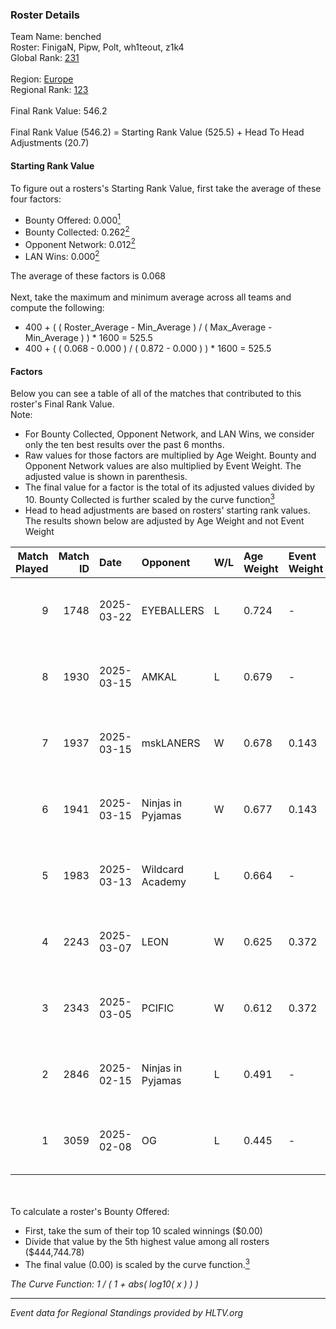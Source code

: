 ### Roster Details<br />
Team Name: benched<br />
Roster: FinigaN, Pipw, Polt, wh1teout, z1k4<br />
Global Rank: [231](../../standings_global_2025_06_02.md)<br />
<br />
Region: [Europe]( ../../standings_europe_2025_06_02.md)<br />
Regional Rank: [123]( ../../standings_europe_2025_06_02.md)<br />
<br />
Final Rank Value:  546.2<br />
<br />
Final Rank Value (546.2) = Starting Rank Value (525.5) + Head To Head Adjustments (20.7)<br />

#### Starting Rank Value<br />
To figure out a rosters's Starting Rank Value, first take the average of these four factors:<br />
- Bounty Offered: 0.000[<sup>1</sup>](#table2)
- Bounty Collected: 0.262[<sup>2</sup>](#table1)
- Opponent Network: 0.012[<sup>2</sup>](#table1)
- LAN Wins: 0.000[<sup>2</sup>](#table1)

The average of these factors is 0.068<br />
<br />
Next, take the maximum and minimum average across all teams and compute the following:<br />
- 400 + ( ( Roster_Average - Min_Average ) / ( Max_Average - Min_Average ) ) * 1600 = 525.5
- 400 + ( ( 0.068 - 0.000 ) / ( 0.872 - 0.000 ) ) * 1600 = 525.5


#### Factors<br />
Below you can see a table of all of the matches that contributed to this roster's Final Rank Value.<br />
Note:<br />

- For Bounty Collected, Opponent Network, and LAN Wins, we consider only the ten best results over the past 6 months.
- Raw values for those factors are multiplied by Age Weight. Bounty and Opponent Network values are also multiplied by Event Weight. The adjusted value is shown in parenthesis.
- The final value for a factor is the total of its adjusted values divided by 10. Bounty Collected is further scaled by the curve function[<sup>3</sup>](#curveFunction)
- Head to head adjustments are based on rosters' starting rank values. The results shown below are adjusted by Age Weight and not Event Weight
<span id="table1"></span><br />


| Match Played | Match ID | Date       | Opponent          | W/L | Age Weight | Event Weight | Bounty Collected | Opponent Network | LAN Wins  | H2H Adj. | Roster                                 |
| -: | -: | :- | :- | :- | :- | :- | :- | :- | :- | -: | :- |
|            9 |     1748 | 2025-03-22 | EYEBALLERS        | L   | 0.724      | -            | -                | -                | -         |    -7.49 | FinigaN, Pipw, Polt, wh1teout, z1k4    |
|            8 |     1930 | 2025-03-15 | AMKAL             | L   | 0.679      | -            | -                | -                | -         |    -6.59 | FinigaN, malinov, Pipw, wh1teout, z1k4 |
|            7 |     1937 | 2025-03-15 | mskLANERS         | W   | 0.678      | 0.143        | 0.000 (0.000)    | 0.028 (0.003)    | 0 (0.000) |     6.50 | FinigaN, malinov, Pipw, wh1teout, z1k4 |
|            6 |     1941 | 2025-03-15 | Ninjas in Pyjamas | W   | 0.677      | 0.143        | 0.157 (0.015)    | 0.867 (0.084)    | 0 (0.000) |    20.89 | FinigaN, malinov, Pipw, wh1teout, z1k4 |
|            5 |     1983 | 2025-03-13 | Wildcard Academy  | L   | 0.664      | -            | -                | -                | -         |    -8.29 | FinigaN, Pipw, sstiNiX, supra, z1k4    |
|            4 |     2243 | 2025-03-07 | LEON              | W   | 0.625      | 0.372        | 0.000 (0.000)    | 0.081 (0.019)    | 0 (0.000) |     8.78 | FinigaN, Pipw, sstiNiX, supra, z1k4    |
|            3 |     2343 | 2025-03-05 | PCIFIC            | W   | 0.612      | 0.372        | 0.000 (0.000)    | 0.053 (0.012)    | 0 (0.000) |     8.38 | FinigaN, Pipw, sstiNiX, supra, z1k4    |
|            2 |     2846 | 2025-02-15 | Ninjas in Pyjamas | L   | 0.491      | -            | -                | -                | -         |    -0.20 | FinigaN, Pipw, sstiNiX, supra, z1k4    |
|            1 |     3059 | 2025-02-08 | OG                | L   | 0.445      | -            | -                | -                | -         |    -1.25 | FinigaN, Pipw, sstiNiX, supra, z1k4    |

<br />
<span id="table2"></span><br />
To calculate a roster's Bounty Offered:<br />

- First, take the sum of their top 10 scaled winnings ($0.00)
- Divide that value by the 5th highest value among all rosters ($444,744.78)
- The final value (0.00) is scaled by the curve function.[<sup>3</sup>](#curveFunction)

<span id="curveFunction"></span>_The Curve Function: 1 / ( 1 + abs( log10( x ) ) )_<br />

---
_Event data for Regional Standings provided by HLTV.org_<br />
